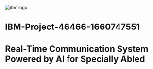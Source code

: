 ![ibm logo](https://user-images.githubusercontent.com/115576572/196229016-e13b9825-dc49-4dcc-b76f-ced72557d9f5.png)                              
# IBM-Project-46466-1660747551
# Real-Time Communication System Powered by AI for Specially Abled
